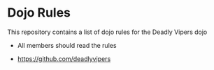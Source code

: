 Dojo Rules
==========

This repository contains a list of dojo rules for the Deadly Vipers dojo
* All members should read the rules

* https://github.com/deadlyvipers
